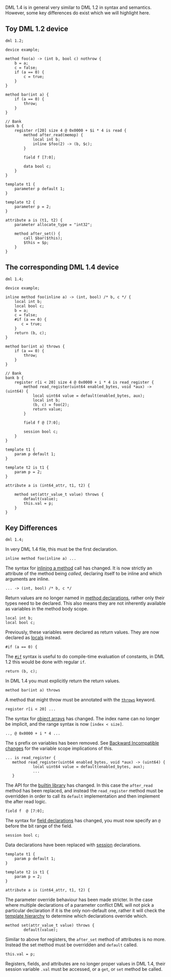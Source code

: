 <!--
  © 2021-2022 Intel Corporation
  SPDX-License-Identifier: MPL-2.0
-->
DML 1.4 is in general very similar to DML 1.2 in syntax and semantics.
However, some key differences do exist which we will highlight here.

## Toy DML 1.2 device
```
dml 1.2;

device example;

method foo(a) -> (int b, bool c) nothrow {
    b = a;
    c = false;
    if (a == 0) {
        c = true;
    }
}

method bar(int a) {
    if (a == 0) {
        throw;
    }
}

// Bank
bank b {
    register r[20] size 4 @ 0x0000 + $i * 4 is read {
        method after_read(memop) {
            local int b;
            inline $foo(2) -> (b, $c);
        }

        field f [7:0];

        data bool c;
    }
}

template t1 {
    parameter p default 1;
}

template t2 {
    parameter p = 2;
}

attribute a is (t1, t2) {
    parameter allocate_type = "int32";

    method after_set() {
        call $bar($this);
        $this = $p;
    }
}
```

## The corresponding DML 1.4 device
```
dml 1.4;

device example;

inline method foo(inline a) -> (int, bool) /* b, c */ {
    local int b;
    local bool c;
    b = a;
    c = false;
    #if (a == 0) {
       c = true;
    }
    return (b, c);
}

method bar(int a) throws {
    if (a == 0) {
        throw;
    }
}

// Bank
bank b {
    register r[i < 20] size 4 @ 0x0000 + i * 4 is read_register {
        method read_register(uint64 enabled_bytes, void *aux) -> (uint64) {
            local uint64 value = default(enabled_bytes, aux);
            local int b;
            (b, c) = foo(2);
            return value;
        }

        field f @ [7:0];

        session bool c;
    }
}

template t1 {
    param p default 1;
}

template t2 is t1 {
    param p = 2;
}

attribute a is (int64_attr, t1, t2) {

    method set(attr_value_t value) throws {
        default(value);
        this.val = p;
    }
}
```

## Key Differences

```
dml 1.4;
```

In very DML 1.4 file, this must be the first declaration.

```
inline method foo(inline a) ...
```

The syntax for [inlining a method](3.-Device-Modeling-Language,-version-1.4#inline-methods)
call has changed. It is now strictly an attribute of the method being
_called_, declaring itself to be inline and which arguments are inline.

```
... -> (int, bool) /* b, c */
```

Return values are no longer named in
[method declarations](3.-Device-Modeling-Language,-version-1.4#methods-detailed), rather only their types
need to be declared. This also means they are not
inherently available as variables in the method body scope.

```
local int b;
local bool c;
```

Previously, these variables were declared as return values. They are now
declared as [locals](3.-Device-Modeling-Language,-version-1.4#local-statements) instead.

```
#if (a == 0) {
```

The [`#if`](3.-Device-Modeling-Language,-version-1.4#if-else-statements) syntax is useful to do
compile-time evaluation of constants, in DML 1.2 this would be done with
regular `if`.

```
return (b, c);
```

In DML 1.4 you must explicitly return the return values.

```
method bar(int a) throws
```

A method that might throw must be annotated with the
[`throws`](3.-Device-Modeling-Language,-version-1.4#input-parameters-and-return-values) keyword.

```
register r[i < 20] ...
```

The syntax for [object arrays](3.-Device-Modeling-Language,-version-1.4#object-declarations)
has changed. The index name can no longer be implicit, and the
range syntax is now `[index < size]`.

```
.., @ 0x0000 + i * 4 ...
```

The `$` prefix on variables has been removed. See
[Backward Incompatible changes](B.3.-Backward-incompatible-changes,-not-automatically-converted#dollar_changes) for the
variable scope implications of this.

```
... is read_register {
   method read_register(uint64 enabled_bytes, void *aux) -> (uint64) {
            local uint64 value = default(enabled_bytes, aux);
            ...
   }
```

The API for the [builtin library](4.-Libraries-and-Built-ins) has changed. In this case
the `after_read` method has been replaced, and instead the `read_register`
method must be overridden in order to call its `default` implementation and then
implement the after read logic.

```
field f  @ [7:0];
```

The syntax for [field declarations](3.-Device-Modeling-Language,-version-1.4#field-declarations) has
changed, you must now specify an `@` before the bit range of the field.

```
session bool c;
```

Data declarations have been replaced with
[session](3.-Device-Modeling-Language,-version-1.4#session-variables) declarations.

```
template t1 {
    param p default 1;
}

template t2 is t1 {
    param p = 2;
}

attribute a is (int64_attr, t1, t2) {
```

The parameter override behaviour has been made stricter. In the case where
multiple declarations of a parameter conflict DML will not pick a particular
declaration if it is the only non-default one, rather it will check the
[template hierarchy](3.-Device-Modeling-Language,-version-1.4#templates) to determine which declarations
override which.

```
method set(attr_value_t value) throws {
        default(value);
```

Similar to above for registers, the `after_set` method of attributes is no
more. Instead the set method must be overridden and `default` called.

```
this.val = p;
```

Registers, fields, and attributes are no longer proper values in DML 1.4,
their session variable `.val` must be accessed, or a `get`, or `set` method
be called.
